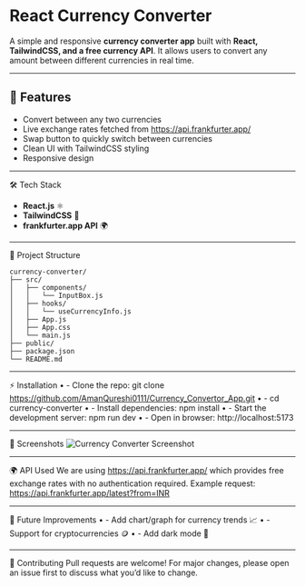 # React Currency Converter
A simple and responsive **currency converter app** built with **React, TailwindCSS, and a free currency API**. It allows users to convert any amount between different currencies in real time.

---

## 🚀 Features
- Convert between any two currencies
- Live exchange rates fetched from https://api.frankfurter.app/
- Swap button to quickly switch between currencies
- Clean UI with TailwindCSS styling
- Responsive design

---

🛠️ Tech Stack
- **React.js** ⚛️
- **TailwindCSS** 🎨
- **frankfurter.app API** 🌍

---

📂 Project Structure
```
currency-converter/
├── src/
│   ├── components/
│   │   └── InputBox.js
│   ├── hooks/
│   │   └── useCurrencyInfo.js
│   ├── App.js
│   ├── App.css
│   └── main.js
├── public/
├── package.json
└── README.md
```

---

⚡ Installation
•	- Clone the repo: git clone https://github.com/AmanQureshi0111/Currency_Convertor_App.git
•	- cd currency-converter
•	- Install dependencies: npm install
•	- Start the development server: npm run dev
•	- Open in browser: http://localhost:5173

---

📸 Screenshots
![Currency Converter Screenshot](https://github.com/user-attachments/assets/6dfefc64-5f5a-4fa4-a4fb-3f5b1be72959)

---

🌍 API Used
We are using https://api.frankfurter.app/ which provides free exchange rates with no authentication required.
Example request: https://api.frankfurter.app/latest?from=INR

---

🔮 Future Improvements
•	- Add chart/graph for currency trends 📈
•	- Support for cryptocurrencies 🪙
•	- Add dark mode 🌙

---

🤝 Contributing
Pull requests are welcome! For major changes, please open an issue first to discuss what you’d like to change.
